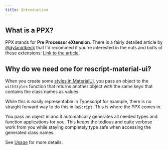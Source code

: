 ```yaml
---
title: Introduction
---
```


## What is a PPX?

PPX stands for **Pre Processor eXtension**. There is a fairly detailed article
by [@dylanirlbeck](https://twitter.com/dylanirlbeck) that I'd recommed if you're
interested in the nuts and bolts of these extensions:
[Link to the article](https://dev.to/dylanirlbeck/intro-to-ppxs-for-reason-newcomers-2829).

## Why do we need one for rescript-material-ui?

When you create some
[styles in MaterialUi](https://material-ui.com/guides/typescript/#usage-of-withstyles),
you pass an object to the `withStyles` function that returns another object with
the same keys that contains the class names as values.

While this is easily representable in Typescript for example, there is no
straight forward way to do this in `ReScript`. This is where the PPX comes in.

You pass an object in and it automatically generates all needed types and
function applications for you. This keeps the tedious and quite verbose work
from you while staying completely type safe when accessing the generated class
names.

See [Usage](usage.md) for more details.
